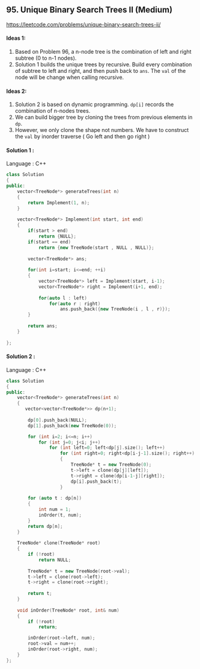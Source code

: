 ## **95. Unique Binary Search Trees II (Medium)** 

https://leetcode.com/problems/unique-binary-search-trees-ii/



#### Ideas 1: 

1. Based on Problem 96, a n-node tree is the combination of left and right subtree (0 to n-1 nodes).
2. Solution 1 builds the unique trees by recursive. Build every combination of subtree to left and right, and then push back to `ans`. The `val` of the node will be change when calling recursive.

 

#### Ideas 2:

1. Solution 2 is based on dynamic programming. `dp[i]` records the combination of n-nodes trees.
2. We can build bigger tree by cloning the trees from previous elements in `dp`.
3. However,  we only clone the shape not numbers. We have to construct the `val` by inorder traverse ( Go left and then go right )



#### Solution 1 :

Language : C++

```c++
class Solution 
{
public:
    vector<TreeNode*> generateTrees(int n) 
    {
        return Implement(1, n);
    }
    
    vector<TreeNode*> Implement(int start, int end)
    {
        if(start > end)
            return {NULL};
        if(start == end)
            return {new TreeNode(start , NULL , NULL)};
        
        vector<TreeNode*> ans;
        
        for(int i=start; i<=end; ++i)
        {
            vector<TreeNode*> left = Implement(start, i-1);
            vector<TreeNode*> right = Implement(i+1, end); 
            
            for(auto l : left)
                for(auto r : right)
                    ans.push_back({new TreeNode(i , l , r)});
        }
        
        return ans;
    }
    
};
```



#### Solution 2 :

Language : C++

```C++
class Solution 
{
public:
    vector<TreeNode*> generateTrees(int n) 
    {
       vector<vector<TreeNode*>> dp(n+1);
        
        dp[0].push_back(NULL);
        dp[1].push_back(new TreeNode(0));

        for (int i=2; i<=n; i++) 
            for (int j=0; j<i; j++) 
                for (int left=0; left<dp[j].size(); left++) 
                    for (int right=0; right<dp[i-j-1].size(); right++) 
                    {
                        TreeNode* t = new TreeNode(0);
                        t->left = clone(dp[j][left]);
                        t->right = clone(dp[i-1-j][right]);
                        dp[i].push_back(t);
                    }
        
        for (auto t : dp[n]) 
        {
            int num = 1;
            inOrder(t, num);
        }
        return dp[n];
    }
    
    TreeNode* clone(TreeNode* root) 
    {
        if (!root) 
            return NULL;
        
        TreeNode* t = new TreeNode(root->val);
        t->left = clone(root->left);
        t->right = clone(root->right);
        
        return t;
    }
    
    void inOrder(TreeNode* root, int& num) 
    {
        if (!root) 
            return;

        inOrder(root->left, num);
        root->val = num++;
        inOrder(root->right, num);
    }
};	
```
